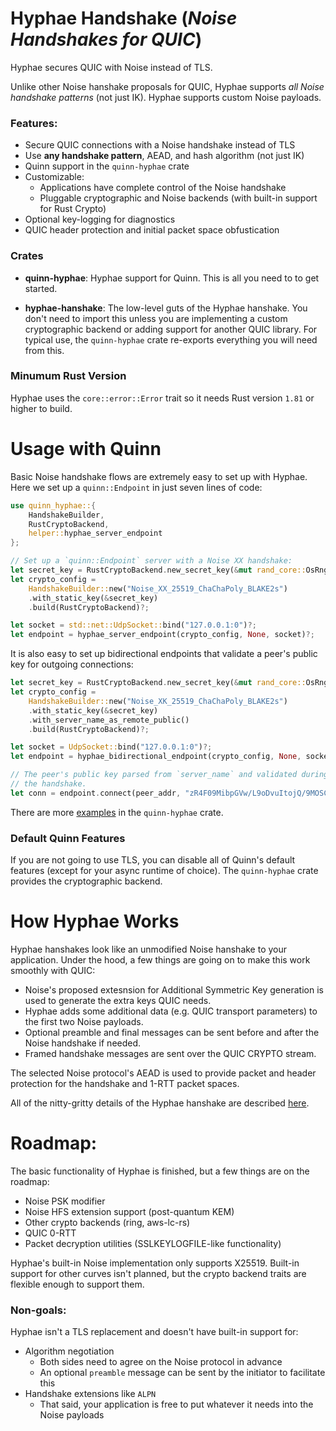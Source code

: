 Hyphae Handshake (*Noise Handshakes for QUIC*)
==============================================

Hyphae secures QUIC with Noise instead of TLS.

Unlike other Noise hanshake proposals for QUIC, Hyphae supports *all
Noise handshake patterns* (not just IK). Hyphae supports custom Noise
payloads.

### Features:

- Secure QUIC connections with a Noise handshake instead of TLS
- Use **any handshake pattern**, AEAD, and hash algorithm (not just IK)
- Quinn support in the `quinn-hyphae` crate
- Customizable:
  - Applications have complete control of the Noise handshake
  - Pluggable cryptographic and Noise backends (with built-in support
    for Rust Crypto)
- Optional key-logging for diagnostics
- QUIC header protection and initial packet space obfustication

### Crates

- **quinn-hyphae**: Hyphae support for Quinn. This is all you need to
  to get started.

- **hyphae-hanshake**: The low-level guts of the Hyphae hanshake. You
  don't need to import this unless you are implementing a custom
  cryptographic backend or adding support for another QUIC library.
  For typical use, the `quinn-hyphae` crate re-exports everything you
  will need from this.

### Minumum Rust Version

Hyphae uses the `core::error::Error` trait so it needs Rust version
`1.81` or higher to build.

Usage with Quinn
================

Basic Noise handshake flows are extremely easy to set up with Hyphae.
Here we set up a `quinn::Endpoint` in just seven lines of code:

```rust
use quinn_hyphae::{
    HandshakeBuilder,
    RustCryptoBackend,
    helper::hyphae_server_endpoint
};

// Set up a `quinn::Endpoint` server with a Noise XX handshake:
let secret_key = RustCryptoBackend.new_secret_key(&mut rand_core::OsRng);
let crypto_config = 
    HandshakeBuilder::new("Noise_XX_25519_ChaChaPoly_BLAKE2s")
    .with_static_key(&secret_key)
    .build(RustCryptoBackend)?;

let socket = std::net::UdpSocket::bind("127.0.0.1:0")?;
let endpoint = hyphae_server_endpoint(crypto_config, None, socket)?;
```

It is also easy to set up bidirectional endpoints that validate a peer's
public key for outgoing connections:

```rust
let secret_key = RustCryptoBackend.new_secret_key(&mut rand_core::OsRng);
let crypto_config = 
    HandshakeBuilder::new("Noise_XK_25519_ChaChaPoly_BLAKE2s")
    .with_static_key(&secret_key)
    .with_server_name_as_remote_public()
    .build(RustCryptoBackend)?;

let socket = UdpSocket::bind("127.0.0.1:0")?;
let endpoint = hyphae_bidirectional_endpoint(crypto_config, None, socket)?;

// The peer's public key parsed from `server_name` and validated during
// the handshake.
let conn = endpoint.connect(peer_addr, "zR4F09MibpGVw/L9oDvuItojQ/9MOSCt9mMK0kUNggA=")?.await?;
```

There are more [examples](quinn/examples) in the `quinn-hyphae` crate.

### Default Quinn Features

If you are not going to use TLS, you can disable all of Quinn's default
features (except for your async runtime of choice). The `quinn-hyphae`
crate provides the cryptographic backend.

How Hyphae Works
================

Hyphae hanshakes look like an unmodified Noise hanshake to your
application. Under the hood, a few things are going on to make this
work smoothly with QUIC:

- Noise's proposed extesnsion for Additional Symmetric Key generation
  is used to generate the extra keys QUIC needs.
- Hyphae adds some additional data (e.g. QUIC transport parameters)
  to the first two Noise payloads.
- Optional preamble and final messages can be sent before and after
  the Noise handshake if needed.
- Framed handshake messages are sent over the QUIC CRYPTO stream.

The selected Noise protocol's AEAD is used to provide packet and header
protection for the handshake and 1-RTT packet spaces.

All of the nitty-gritty details of the Hyphae hanshake are described
[here](HANDSHAKE.md).

Roadmap:
========

The basic functionality of Hyphae is finished, but a few things are on
the roadmap:

- Noise PSK modifier
- Noise HFS extension support (post-quantum KEM)
- Other crypto backends (ring, aws-lc-rs)
- QUIC 0-RTT
- Packet decryption utilities (SSLKEYLOGFILE-like functionality)

Hyphae's built-in Noise implementation only supports X25519. Built-in
support for other curves isn't planned, but the crypto backend traits
are flexible enough to support them.

### Non-goals:

Hyphae isn't a TLS replacement and doesn't have built-in support for:

- Algorithm negotiation
  - Both sides need to agree on the Noise protocol in advance
  - An optional `preamble` message can be sent by the initiator to
    facilitate this
- Handshake extensions like `ALPN`
  - That said, your application is free to put whatever it needs into
    the Noise payloads

